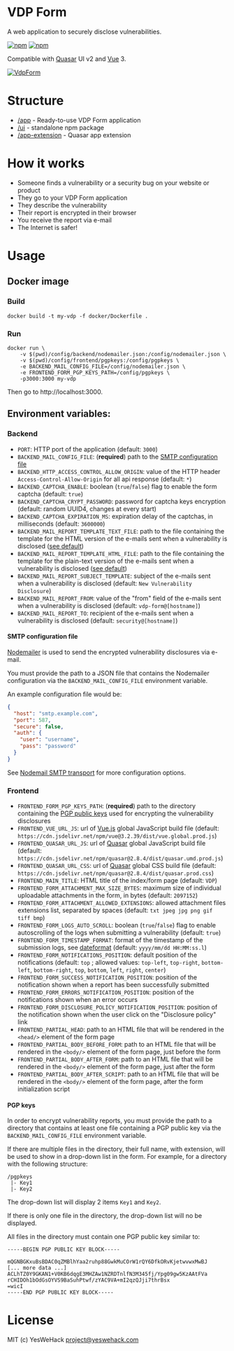 # VDP Form

A web application to securely disclose vulnerabilities.

[![npm](https://img.shields.io/npm/v/quasar-ui-vdp-form.svg?label=quasar-ui-vdp-form)](https://www.npmjs.com/package/quasar-ui-vdp-form/)
[![npm](https://img.shields.io/npm/v/quasar-app-extension-vdp-form.svg?label=quasar-app-extension-vdp-form)](https://www.npmjs.com/package/quasar-app-extension-vdp-form/)

Compatible with [Quasar](https://quasar.dev/) UI v2 and [Vue](https://vuejs.org/) 3.

[![VdpForm](ui/docs/screenshot-preview.png)](ui/docs/screenshot.png)

# Structure
* [/app](app) - Ready-to-use VDP Form application
* [/ui](ui) - standalone npm package
* [/app-extension](app-extension) - Quasar app extension

# How it works
- Someone finds a vulnerability or a security bug on your website or product
- They go to your VDP Form application
- They describe the vulnerability
- Their report is encrypted in their browser
- You receive the report via e-mail
- The Internet is safer!

# Usage

## Docker image

### Build
```shell
docker build -t my-vdp -f docker/Dockerfile .
```

### Run
```shell
docker run \
    -v $(pwd)/config/backend/nodemailer.json:/config/nodemailer.json \
    -v $(pwd)/config/frontend/pgpkeys:/config/pgpkeys \
    -e BACKEND_MAIL_CONFIG_FILE=/config/nodemailer.json \
    -e FRONTEND_FORM_PGP_KEYS_PATH=/config/pgpkeys \
    -p3000:3000 my-vdp
```
Then go to http://localhost:3000.

## Environment variables:

### Backend
- `PORT`: HTTP port of the application (default: `3000`)
- `BACKEND_MAIL_CONFIG_FILE`: (**required**) path to the [SMTP configuration file](#smtp-configuration-file)
- `BACKEND_HTTP_ACCESS_CONTROL_ALLOW_ORIGIN`: value of the HTTP header `Access-Control-Allow-Origin` for all api response (default: `*`)
- `BACKEND_CAPTCHA_ENABLE`: boolean (`true`/`false`) flag to enable the form captcha (default: `true`)
- `BACKEND_CAPTCHA_CRYPT_PASSWORD`: password for captcha keys encryption (default: random UUID4, changes at every start)
- `BACKEND_CAPTCHA_EXPIRATION_MS`: expiration delay of the captchas, in milliseconds (default: `3600000`)
- `BACKEND_MAIL_REPORT_TEMPLATE_TEXT_FILE`: path to the file containing the template for the HTML version of the e-mails sent when a vulnerability is disclosed ([see default](app/src/templates/mail-new-disclosure-html.txt))
- `BACKEND_MAIL_REPORT_TEMPLATE_HTML_FILE`: path to the file containing the template for the plain-text version of the e-mails sent when a vulnerability is disclosed ([see default](app/src/templates/mail-new-disclosure-text.txt))
- `BACKEND_MAIL_REPORT_SUBJECT_TEMPLATE`: subject of the e-mails sent when a vulnerability is disclosed (default: `New Vulnerability Disclosure`)
- `BACKEND_MAIL_REPORT_FROM`: value of the "from" field of the e-mails sent when a vulnerability is disclosed (default: `vdp-form@[hostname]`)
- `BACKEND_MAIL_REPORT_TO`: recipient of the e-mails sent when a vulnerability is disclosed (default: `security@[hostname]`)


#### SMTP configuration file

[Nodemailer](https://nodemailer.com) is used to send the encrypted vulnerability disclosures via e-mail.

You must provide the path to a JSON file that contains the Nodemailer configuration via the `BACKEND_MAIL_CONFIG_FILE` environment variable.

An example configuration file would be:

```json
{
  "host": "smtp.example.com",
  "port": 587,
  "secure": false,
  "auth": {
    "user": "username",
    "pass": "password"
  }
}
```

See [Nodemail SMTP transport](https://nodemailer.com/smtp/) for more configuration options.

### Frontend
- `FRONTEND_FORM_PGP_KEYS_PATH`: (**required**) path to the directory containing the [PGP public keys](#pgp-keys) used for encrypting the vulnerability disclosures
- `FRONTEND_VUE_URL_JS`: url of [Vue.js](https://vuejs.org) global JavaScript build file (default: `https://cdn.jsdelivr.net/npm/vue@3.2.39/dist/vue.global.prod.js`)
- `FRONTEND_QUASAR_URL_JS`: url of [Quasar](https://quasar.dev) global JavaScript build file (default: `https://cdn.jsdelivr.net/npm/quasar@2.8.4/dist/quasar.umd.prod.js`)
- `FRONTEND_QUASAR_URL_CSS`: url of [Quasar](https://quasar.dev) global CSS build file (default: `https://cdn.jsdelivr.net/npm/quasar@2.8.4/dist/quasar.prod.css`)
- `FRONTEND_MAIN_TITLE`: HTML title of the index/form page (default: `VDP`)
- `FRONTEND_FORM_ATTACHMENT_MAX_SIZE_BYTES`: maximum size of individual uploadable attachments in the form, in bytes (default: `2097152`)
- `FRONTEND_FORM_ATTACHMENT_ALLOWED_EXTENSIONS`: allowed attachment files extensions list, separated by spaces (default: `txt jpeg jpg png gif tiff bmp`)
- `FRONTEND_FORM_LOGS_AUTO_SCROLL`: boolean (`true`/`false`) flag to enable autoscrolling of the logs when submitting a vulnerability (default: `true`)
- `FRONTEND_FORM_TIMESTAMP_FORMAT`: format of the timestamp of the submission logs, see [dateformat](https://github.com/felixge/node-dateformat#mask-options) (default: `yyyy/mm/dd HH:MM:ss.l`)
- `FRONTEND_FORM_NOTIFICATIONS_POSITION`: default position of the notifications (default: `top` ; allowed values: `top-left`, `top-right`, `bottom-left`, `bottom-right`, `top`, `bottom`, `left`, `right`, `center`)
- `FRONTEND_FORM_SUCCESS_NOTIFICATION_POSITION`: position of the notification shown when a report has been successfully submitted
- `FRONTEND_FORM_ERRORS_NOTIFICATION_POSITION`: position of the notifications shown when an error occurs
- `FRONTEND_FORM_DISCLOSURE_POLICY_NOTIFICATION_POSITION`: position of the notification shown when the user click on the "Disclosure policy" link
- `FRONTEND_PARTIAL_HEAD`: path to an HTML file that will be rendered in the `<head/>` element of the form page
- `FRONTEND_PARTIAL_BODY_BEFORE_FORM`: path to an HTML file that will be rendered in the `<body/>` element of the form page, just before the form
- `FRONTEND_PARTIAL_BODY_AFTER_FORM`: path to an HTML file that will be rendered in the `<body/>` element of the form page, just after the form
- `FRONTEND_PARTIAL_BODY_AFTER_SCRIPT`: path to an HTML file that will be rendered in the `<body/>` element of the form page, after the form initialization script


#### PGP keys

In order to encrypt vulnerability reports, you must provide the path to a directory that contains at least one file containing a PGP public key via the `BACKEND_MAIL_CONFIG_FILE` environment variable.

If there are multiple files in the directory, their full name, with extension, will be used to show in a drop-down list in the form.
For example, for a directory with the following structure:
```
/pgpkeys
 |- Key1
 |- Key2
```
The drop-down list will display 2 items `Key1` and `Key2`.

If there is only one file in the directory, the drop-down list will no be displayed.

All files in the directory must contain one PGP public key similar to:
```
-----BEGIN PGP PUBLIC KEY BLOCK-----

mQGNBGKxuBsBDAC0qZMBlhYaa2ruhp88GwkMuCOrW1rQY6DfkORvKjetwvwxMwBJ
[... more data ...]
ACLhTZ0Y9GKAN1+V0KB6dqgE3MHZAw1NZRDTnlfN3M345fj/Ypg09gw5KzAAtFVa
rCHIDOh1bOdGsOYVS9BaSuhPtwf/zYAC9VA+mI2qzQJji7thrBsx
=wicI
-----END PGP PUBLIC KEY BLOCK-----
```

# License
MIT (c) YesWeHack project@yeswehack.com

